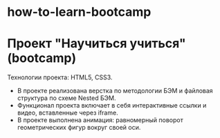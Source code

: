 # how-to-learn-bootcamp
# Проект "Научиться учиться" (bootcamp)

Технологии проекта: HTML5, CSS3.  

* В проекте реализована верстка по методологии БЭМ и файловая структура по схеме Nested БЭМ.
* Функционал проекта включает в себя интерактивные ссылки и видео, вставленные через iframe.
* В проекте выполнена анимация: равномерный поворот геометрических фигур вокруг своей оси. 
